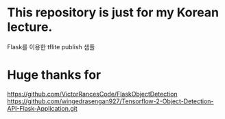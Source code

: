 # This repository is just for my Korean lecture. 
Flask를 이용한 tflite publish 샘플

# Huge thanks for
https://github.com/VictorRancesCode/FlaskObjectDetection
https://github.com/wingedrasengan927/Tensorflow-2-Object-Detection-API-Flask-Application.git
